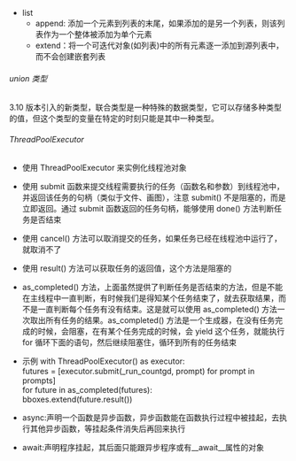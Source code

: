 <!--
 * @Author: jhq
 * @Date: 2025-02-08 14:15:50
 * @LastEditTime: 2025-03-12 10:44:58
 * @Description:
-->

- list
  - append: 添加一个元素到列表的末尾，如果添加的是另一个列表，则该列表作为一个整体被添加为单个元素
  - extend：将一个可迭代对象(如列表)中的所有元素逐一添加到源列表中，而不会创建嵌套列表

###### union 类型

3.10 版本引入的新类型，联合类型是一种特殊的数据类型，它可以存储多种类型的值，但这个类型的变量在特定的时刻只能是其中一种类型。

###### ThreadPoolExecutor

- 使用 ThreadPoolExecutor 来实例化线程池对象
- 使用 submit 函数来提交线程需要执行的任务（函数名和参数）到线程池中，并返回该任务的句柄（类似于文件、画图），注意 submit() 不是阻塞的，而是立即返回。通过 submit 函数返回的任务句柄，能够使用 done() 方法判断任务是否结束
- 使用 cancel() 方法可以取消提交的任务，如果任务已经在线程池中运行了，就取消不了
- 使用 result() 方法可以获取任务的返回值，这个方法是阻塞的
- as_completed() 方法，上面虽然提供了判断任务是否结束的方法，但是不能在主线程中一直判断，有时候我们是得知某个任务结束了，就去获取结果，而不是一直判断每个任务有没有结束。这是就可以使用 as_completed() 方法一次取出所有任务的结果。as_completed() 方法是一个生成器，在没有任务完成的时候，会阻塞，在有某个任务完成的时候，会 yield 这个任务，就能执行 for 循环下面的语句，然后继续阻塞住，循环到所有的任务结束
- 示例
  with ThreadPoolExecutor() as executor:  
   futures = [executor.submit(_run_countgd, prompt) for prompt in prompts]  
   for future in as_completed(futures):  
   bboxes.extend(future.result())

- async:声明一个函数是异步函数，异步函数能在函数执行过程中被挂起，去执行其他异步函数，等挂起条件消失后再回来执行
- await:声明程序挂起，其后面只能跟异步程序或有__await__属性的对象

